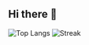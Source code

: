 ## Hi there 👋
![Top Langs](https://github-readme-stats.vercel.app/api/top-langs/?username=EmilDimov93&layout=compact&theme=holi)
![Streak](https://github-readme-streak-stats.herokuapp.com/?user=EmilDimov93&theme=radical)

<!--
**EmilDimov93/EmilDimov93** is a ✨ _special_ ✨ repository because its `README.md` (this file) appears on your GitHub profile.

Here are some ideas to get you started:

- 🔭 I’m currently working on ...
- 🌱 I’m currently learning ...
- 👯 I’m looking to collaborate on ...
- 🤔 I’m looking for help with ...
- 💬 Ask me about ...
- 📫 How to reach me: ...
- 😄 Pronouns: ...
- ⚡ Fun fact: ...
-->

